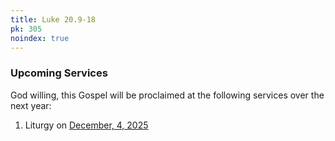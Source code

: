 ```yaml
---
title: Luke 20.9-18
pk: 305
noindex: true
---
```


### Upcoming Services

God willing, this Gospel will be proclaimed at the following services over the next year:


1. Liturgy on [December,  4, 2025](https://orthocal.info/readings/gregorian/2025/12/04/)
